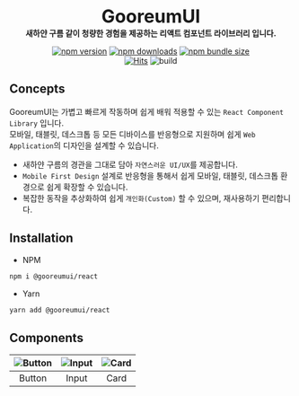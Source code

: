 <div align="center">

<b style="font-size: 2rem"> GooreumUI</b>  
<b>새하얀 구름 같이 청량한 경험을 제공하는 리액트 컴포넌트 라이브러리 입니다.</b>

[![npm version](https://img.shields.io/npm/v/@gooreumui/react?logo=npm)](https://www.npmjs.com/package/@gooreumui/react)
[![npm downloads](https://img.shields.io/npm/dm/@gooreumui/react?logo=npm)](https://www.npmjs.com/package/@gooreumui/react)
[![npm bundle size](https://img.shields.io/bundlephobia/min/@gooreumui/react?logo=npm)](https://www.npmjs.com/package/@gooreumui/react)  
[![Hits](https://hits.seeyoufarm.com/api/count/incr/badge.svg?url=https%3A%2F%2Fgithub.com%2Fgwansikk%2FGooreumUI&count_bg=%2379C83D&title_bg=%23555555&icon=github.svg&icon_color=%23E7E7E7&title=hits&edge_flat=false)](https://hits.seeyoufarm.com)
![build](https://img.shields.io/badge/build-1.0.0-brightgreen?logo=github)

</div>

## Concepts

GooreumUI는 가볍고 빠르게 작동하며 쉽게 배워 적용할 수 있는 `React Component Library` 입니다.  
모바일, 태블릿, 데스크톱 등 모든 디바이스를 반응형으로 지원하며 쉽게 `Web Application`의 디자인을 설계할 수 있습니다.

- 새하얀 구름의 경관을 그대로 담아 `자연스러운 UI/UX`를 제공합니다.
- `Mobile First Design` 설계로 반응형을 통해서 쉽게 모바일, 태블릿, 데스크톱 환경으로 쉽게 확장할 수 있습니다.
- 복잡한 동작을 추상화하여 쉽게 `개인화(Custom)` 할 수 있으며, 재사용하기 편리합니다.

## Installation

- NPM

```bash
npm i @gooreumui/react
```

- Yarn

```bash
yarn add @gooreumui/react
```

## Components

| <img alt="Button" src=""> | <img alt="Input" src=""> | <img alt="Card" src=""> |
| :-----------------------: | :----------------------: | :---------------------: |
|          Button           |          Input           |          Card           |
